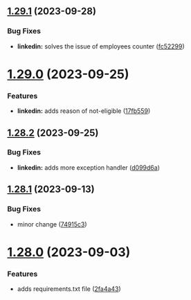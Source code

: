 ## [1.29.1](https://github.com/ghorbani-mohammad/Social-Networks-Crawler/compare/v1.29.0...v1.29.1) (2023-09-28)


### Bug Fixes

* **linkedin:** solves the issue of employees counter ([fc52299](https://github.com/ghorbani-mohammad/Social-Networks-Crawler/commit/fc5229921934851ae6657f534e51fcf6cc5a8bf6))



# [1.29.0](https://github.com/ghorbani-mohammad/Social-Networks-Crawler/compare/v1.28.2...v1.29.0) (2023-09-25)


### Features

* **linkedin:** adds reason of not-eligible ([17fb559](https://github.com/ghorbani-mohammad/Social-Networks-Crawler/commit/17fb55901d50295720648f27704a8e86a922f19d))



## [1.28.2](https://github.com/ghorbani-mohammad/Social-Networks-Crawler/compare/v1.28.1...v1.28.2) (2023-09-25)


### Bug Fixes

* **linkedin:** adds more exception handler ([d099d6a](https://github.com/ghorbani-mohammad/Social-Networks-Crawler/commit/d099d6af6680a16344b41d4a1b43242a2ea24296))



## [1.28.1](https://github.com/ghorbani-mohammad/Social-Networks-Crawler/compare/v1.28.0...v1.28.1) (2023-09-13)


### Bug Fixes

* minor change ([74915c3](https://github.com/ghorbani-mohammad/Social-Networks-Crawler/commit/74915c3e7a96936f5143e7a1e2c3bbacf75f840d))



# [1.28.0](https://github.com/ghorbani-mohammad/Social-Networks-Crawler/compare/v1.27.1...v1.28.0) (2023-09-03)


### Features

* adds requirements.txt file ([2fa4a43](https://github.com/ghorbani-mohammad/Social-Networks-Crawler/commit/2fa4a43b64bdc38acac6374714a7c4567b42cd32))



